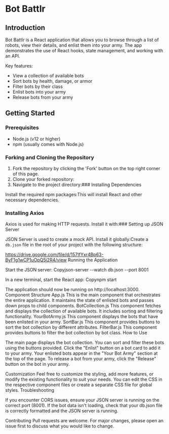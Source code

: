 # Bot Battlr

## Introduction

Bot Battlr is a React application that allows you to browse through a list of robots, view their details, and enlist them into your army. The app demonstrates the use of React hooks, state management, and working with an API.

Key features:
- View a collection of available bots
- Sort bots by health, damage, or armor
- Filter bots by their class
- Enlist bots into your army
- Release bots from your army

## Getting Started

### Prerequisites

- Node.js (v12 or higher)
- npm (usually comes with Node.js)

### Forking and Cloning the Repository

1. Fork the repository by clicking the 'Fork' button on the top right corner of this page.
2. Clone your forked repository:
3. Navigate to the project directory:### Installing Dependencies

Install the required npm packages:This will install React and other necessary dependencies.

### Installing Axios

Axios is used for making HTTP requests. Install it with:### Setting up JSON Server

JSON Server is used to create a mock API. Install it globally:Create a `db.json` file in the root of your project with the following structure:

https://drive.google.com/file/d/157IfYxr4Bp63-ByF1g1wCP1uOpQ5i2R4/view
Running the Application

Start the JSON server:
Copyjson-server --watch db.json --port 8001

In a new terminal, start the React app:
Copynpm start


The application should now be running on http://localhost:3000.
Component Structure
App.js
This is the main component that orchestrates the entire application. It maintains the state of enlisted bots and passes down props to child components.
BotCollection.js
This component fetches and displays the collection of available bots. It includes sorting and filtering functionality.
YourBotArmy.js
This component displays the bots that have been enlisted in your army.
SortBar.js
This component provides buttons to sort the bot collection by different attributes.
FilterBar.js
This component provides buttons to filter the bot collection by bot class.
How to Use

The main page displays the bot collection. You can sort and filter these bots using the buttons provided.
Click the "Enlist" button on a bot card to add it to your army.
Your enlisted bots appear in the "Your Bot Army" section at the top of the page.
To release a bot from your army, click the "Release" button on the bot in your army.

Customization
Feel free to customize the styling, add more features, or modify the existing functionality to suit your needs. You can edit the CSS in the respective component files or create a separate CSS file for global styles.
Troubleshooting

If you encounter CORS issues, ensure your JSON server is running on the correct port (8001).
If the bot data isn't loading, check that your db.json file is correctly formatted and the JSON server is running.

Contributing
Pull requests are welcome. For major changes, please open an issue first to discuss what you would like to change.
